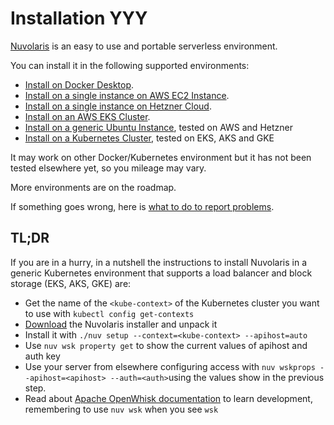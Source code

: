 # Installation YYY

[Nuvolaris](https://www.nuvolaris.io) is an easy to use and portable serverless environment. 

You can install it in the following supported environments:

- [Install on Docker Desktop](how-to-install-on-docker-desktop/index.md).
- [Install on a single instance on AWS EC2 Instance](how-to-install-on-aws-ec2/index.md).
- [Install on a single instance on Hetzner Cloud](how-to-install-on-hetzner-cloud/index.md).
- [Install on an AWS EKS Cluster](how-to-install-on-aws-eks/index.md).
- [Install on a generic Ubuntu Instance](how-to-install-on-ubuntu/index.md), tested on AWS and Hetzner
- [Install on a Kubernetes Cluster](how-to-install-on-kubernetes/index.md), tested on EKS, AKS and GKE

It may work on other Docker/Kubernetes environment but it has not been tested elsewhere yet, so you mileage may vary. 

More environments are on the roadmap.

If something goes wrong, here is [what to do to report problems](Troubleshooting.md).

## TL;DR

If you are in a hurry, in a nutshell the instructions to install Nuvolaris in a generic Kubernetes environment that supports a load balancer and block storage (EKS, AKS, GKE) are:

- Get the name of the `<kube-context>` of the Kubernetes cluster you want to use with `kubectl config get-contexts`
- [Download](https://github.com/nuvolaris/nuvolaris/releases) the Nuvolaris installer and unpack it
- Install it with  `./nuv setup --context=<kube-context> --apihost=auto`
- Use `nuv wsk property get` to show the current values of apihost and auth key
- Use your server from elsewhere configuring access with `nuv wskprops --apihost=<apihost> --auth=<auth>`using the values show in the previous step.
- Read about [Apache OpenWhisk documentation](https://openwhisk.apache.org/documentation.html) to learn development, remembering to use `nuv wsk` when you see `wsk`


